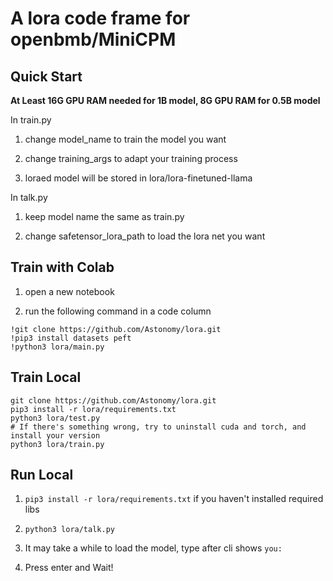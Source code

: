 # A lora code frame for openbmb/MiniCPM

## Quick Start
**At Least 16G GPU RAM needed for 1B model, 8G GPU RAM for 0.5B model**

In train.py
1. change model_name to train the model you want

2. change training_args to adapt your training process

3. loraed model will be stored in lora/lora-finetuned-llama

In talk.py
1. keep model name the same as train.py

2. change safetensor_lora_path to load the lora net you want

## Train with Colab
1. open a new notebook

2. run the following command in a code column 
```shell
!git clone https://github.com/Astonomy/lora.git
!pip3 install datasets peft
!python3 lora/main.py
```

## Train Local
```shell
git clone https://github.com/Astonomy/lora.git
pip3 install -r lora/requirements.txt
python3 lora/test.py
# If there's something wrong, try to uninstall cuda and torch, and install your version
python3 lora/train.py
```

## Run Local
1. ` pip3 install -r lora/requirements.txt ` if you haven't installed required libs

2. ` python3 lora/talk.py `

3. It may take a while to load the model, type after cli shows ` you: `

4. Press enter and Wait!
